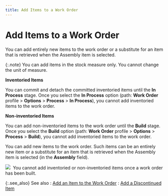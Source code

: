 ```yaml
---
title: Add Items to a Work Order
---
```


# Add Items to a Work Order


You can add entirely new items to the work order or a substitute for  an item that is retrieved when the Assembly item is selected.


{:.note}
You can add items in the stock measure only.  You cannot change the unit of measure.


**Inventoried Items**


You can commit and detach the committed inventoried items until the  **In Process** stage. Once you select  the **In Process** option (path: **Work Order** profile > **Options** > **Process** > **In Process**), you cannot add inventoried  items to the work order.


**Non-inventoried Items**


You can add non-inventoried items to the work order until the **Build** stage. Once you select the **Build** option (path: **Work 
 Order** profile > **Options**  > **Process** > **Build**),  you cannot add inventoried items to the work order.


You can add new items to the work order. Such items can be an entirely  new item or a substitute for an item that is retrieved when the Assembly  item is selected (in the **Assembly** field).


![]({{site.ba_baseurl}}/img/note.gif)  You  cannot add inventoried or non-inventoried items once a work order has  been built.


{:.see_also}
See also
: [Add  an Item to the Work Order]({{site.ba_baseurl}}/misc/select_items_work_order_profile_options_assembly_content.html)
: [Add  a Discontinued Item]({{site.ba_baseurl}}/prod-asm/creating-wo/wo-details/item-dtls/add-items-to-wo/add_a_discontinued_item_work_orders.html)
